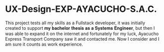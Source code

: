 # UX-Design-EXP-AYACUCHO-S.A.C.

This project tests all my skills as a Fullstack developer, it was initially created to support 𝐦𝐲 𝐛𝐚𝐜𝐡𝐞𝐥𝐨𝐫 𝐭𝐡𝐞𝐬𝐢𝐬 𝐚𝐬 𝐚 𝐒𝐲𝐬𝐭𝐞𝐦𝐬 𝐄𝐧𝐠𝐢𝐧𝐞𝐞𝐫, but then I was able to expand it on the internet and fortunately for my luck, Ayacucho Express Transport Company saw it and contacted me. Now I consider and I am sure it counts as work experience.
